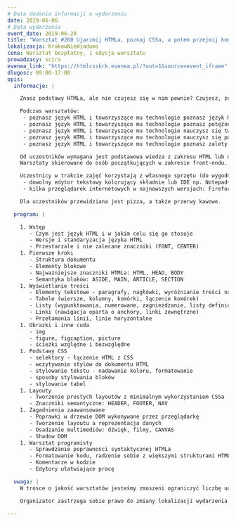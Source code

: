 ```yaml
---
# Data dodania informacji o wydarzeniu
date: 2019-06-06
# Data wydarzenia
event_date: 2019-06-29
title: "Warsztat #260 Ujarzmij HTMLa, poznaj CSSa, a potem przejmij kontrolę nad światem"
lokalizacja: KrakowNieWiadomo
cena: Warsztat bezpłatny, 1 edycja warsztatu
prowadzacy: scira
evenea_link: "https://htmlcsskrk.evenea.pl/?out=1&source=event_iframe"
dlugosc: 09:00-17:00
opis:
  informacje: |

    Znasz podstawy HTMLa, ale nie czujesz się w nim pewnie? Czujesz, że Twoja wiedza w tym temacie może być nieaktualna? Próbowałeś robić coś z wykorzystaniem Wordpressa, ale chciałbyś w pełni zapanować na kodem? Poznaj HTML Living Standard i bądź z nim na bieżąco! Prócz HTMLa poznasz też podstawy CSSa, dzięki czemu stylowanie stworzonego HTMLa również nie będzie dla Ciebie problemem. Warsztaty składać się będą w przeważającej części z zadań praktycznych, aby każdy uczestnik mógł stworzyć swoją pierwszą stronę WWW.

    Podczas warsztatów:
     - poznasz język HTML i towarzyszące mu technologie poznasz język HTML i towarzyszące mu technologie,
     - poznasz język HTML i towarzyszące mu technologie poznasz potężne możliwości ukryte w samym HTMLu,
     - poznasz język HTML i towarzyszące mu technologie nauczysz się tworzyć semantyczny kod zgodny ze współczesnymi standardami i trendami,
     - poznasz język HTML i towarzyszące mu technologie nauczysz się podstawowych technik stylowania elementów z wykorzystaniem CSSa,
     - poznasz język HTML i towarzyszące mu technologie poznasz zalety i wady omawianych zagadnień.

    Od uczestników wymagana jest podstawowa wiedza z zakresu HTML lub doświadczenie w korzystaniu z gotowych systemów CMS (Wordpress, Joomla itd.). 
    Warsztaty skierowane do osób początkujących w zakresie front-endu. 

    Uczestnicy w trakcie zajęć korzystają z własnego sprzętu (do wygodnej pracy wystarczy jakikolwiek laptop z systemami Linux, OSX czy Windows) na którym mile widziane jest zainstalowane następujące oprogramowanie:
     - dowolny edytor tekstowy kolorujący składnie lub IDE np. Notepad++, Atom, NetBeans, Visual Studio, WebStorm
     - kilka przeglądarek internetowych w najnowszych wersjach: Firefox, Chrome/Chromium, IE/EDGE, Opera, Safari

    Dla uczestników przewidziana jest pizza, a także przerwy kawowe.

  program: |

    1. Wstęp
       - Czym jest język HTML i w jakim celu się go stosuje
       - Wersje i standaryzacja języka HTML
       - Przestarzale i nie zalecane znaczniki (FONT, CENTER)
    1. Pierwsze kroki
       - Struktura dokumentu
       - Elementy blokowe
       - Najważniejsze znaczniki HTMLa: HTML, HEAD, BODY
       - Semantyka bloków: ASIDE, MAIN, ARTICLE, SECTION
    1. Wyświetlanie treści
       - Elementy tekstowe - paragrafy, nagłówki, wyróżnianie treści na różne sposoby
       - Tabele (wiersze, kolumny, komórki, łączenie komórek)
       - Listy (wypunktowania, numerowane, zagnieżdżanie, listy definicji)
       - Linki (nawigacja oparta o anchory, linki zewnętrzne)
       - Przełamania linii, linie horyzontalne
    1. Obrazki i inne cuda
       - img
       - figure, figcaption, picture
       - ścieżki względne i bezwzględne
    1. Podstawy CSS
       - selektory - łączenie HTML z CSS
       - wczytywanie stylów do dokumentu HTML
       - stylowanie tekstu - nadawanie koloru, formatowanie
       - sposoby stylowania bloków
       - stylowanie tabel
    1. Layouty
       - Tworzenie prostych layoutów z minimalnym wykorzystaniem CSSa
       - Znaczniki semantyczne: HEADER, FOOTER, NAV
    1. Zagadnienia zaawansowane
       - Poprawki w drzewie DOM wykonywane przez przeglądarkę
       - Tworzenie layoutu a reprezentacja danych
       - Osadzanie multimediów: dźwięk, filmy, CANVAS
       - Shadow DOM
    1. Warsztat programisty
       - Sprawdzanie poprawności syntaktycznej HTMLa
       - Formatowanie kodu, radzenie sobie z większymi strukturami HTML
       - Komentarze w kodzie
       - Edytory ułatwiające pracę

  uwaga: |
    W trosce o jakość warsztatów jesteśmy zmuszeni ograniczyć liczbę uczestników. **Kwalifikacja odbywa się na podstawie odpowiedzi udzielonych w formularzu zgłoszeniowym oraz - w dalszym kroku - kolejności zgłoszeń.** Potwierdzenie udziału w warsztatach wraz z instrukcją przygotowania środowiska otrzymasz najpóźniej na 7 dni przed planowaną datą wydarzenia. 

    Organizator zastrzega sobie prawo do zmiany lokalizacji wydarzenia. 

---
```

